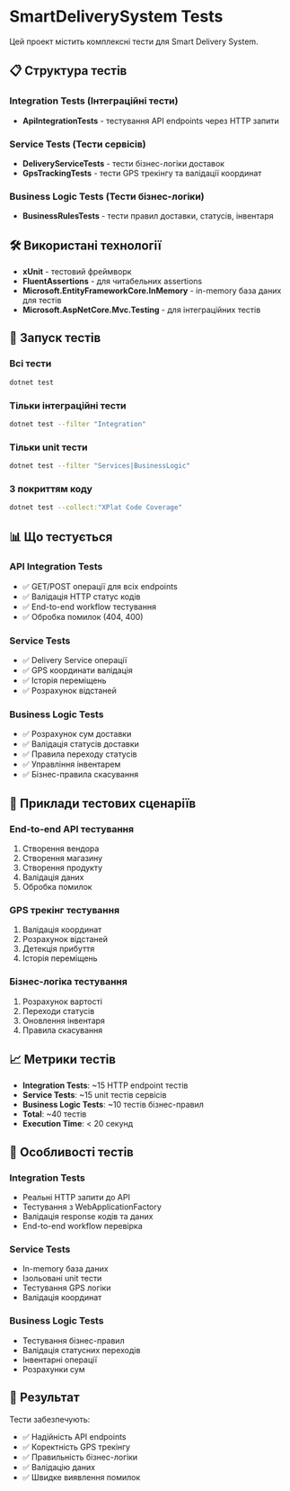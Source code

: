 # SmartDeliverySystem Tests

Цей проект містить комплексні тести для Smart Delivery System.

## 📋 Структура тестів

### Integration Tests (Інтеграційні тести)
- **ApiIntegrationTests** - тестування API endpoints через HTTP запити

### Service Tests (Тести сервісів)
- **DeliveryServiceTests** - тести бізнес-логіки доставок
- **GpsTrackingTests** - тести GPS трекінгу та валідації координат

### Business Logic Tests (Тести бізнес-логіки)
- **BusinessRulesTests** - тести правил доставки, статусів, інвентаря

## 🛠️ Використані технології

- **xUnit** - тестовий фреймворк
- **FluentAssertions** - для читабельних assertions
- **Microsoft.EntityFrameworkCore.InMemory** - in-memory база даних для тестів
- **Microsoft.AspNetCore.Mvc.Testing** - для інтеграційних тестів

## 🚀 Запуск тестів

### Всі тести
```bash
dotnet test
```

### Тільки інтеграційні тести
```bash
dotnet test --filter "Integration"
```

### Тільки unit тести
```bash
dotnet test --filter "Services|BusinessLogic"
```

### З покриттям коду
```bash
dotnet test --collect:"XPlat Code Coverage"
```

## 📊 Що тестується

### API Integration Tests
- ✅ GET/POST операції для всіх endpoints
- ✅ Валідація HTTP статус кодів
- ✅ End-to-end workflow тестування
- ✅ Обробка помилок (404, 400)

### Service Tests
- ✅ Delivery Service операції
- ✅ GPS координати валідація
- ✅ Історія переміщень
- ✅ Розрахунок відстаней

### Business Logic Tests
- ✅ Розрахунок сум доставки
- ✅ Валідація статусів доставки
- ✅ Правила переходу статусів
- ✅ Управління інвентарем
- ✅ Бізнес-правила скасування

## 🎯 Приклади тестових сценаріїв

### End-to-end API тестування
1. Створення вендора
2. Створення магазину
3. Створення продукту
4. Валідація даних
5. Обробка помилок

### GPS трекінг тестування
1. Валідація координат
2. Розрахунок відстаней
3. Детекція прибуття
4. Історія переміщень

### Бізнес-логіка тестування
1. Розрахунок вартості
2. Переходи статусів
3. Оновлення інвентаря
4. Правила скасування

## 📈 Метрики тестів

- **Integration Tests**: ~15 HTTP endpoint тестів
- **Service Tests**: ~15 unit тестів сервісів
- **Business Logic Tests**: ~10 тестів бізнес-правил
- **Total**: ~40 тестів
- **Execution Time**: < 20 секунд

## 🔧 Особливості тестів

### Integration Tests
- Реальні HTTP запити до API
- Тестування з WebApplicationFactory
- Валідація response кодів та даних
- End-to-end workflow перевірка

### Service Tests
- In-memory база даних
- Ізольовані unit тести
- Тестування GPS логіки
- Валідація координат

### Business Logic Tests
- Тестування бізнес-правил
- Валідація статусних переходів
- Інвентарні операції
- Розрахунки сум

## 🎉 Результат

Тести забезпечують:
- ✅ Надійність API endpoints
- ✅ Коректність GPS трекінгу
- ✅ Правильність бізнес-логіки
- ✅ Валідацію даних
- ✅ Швидке виявлення помилок
